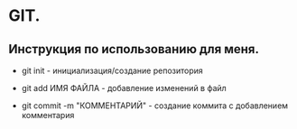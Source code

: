 # GIT. 

## Инструкция по использованию для меня.

* git init - инициализация/создание репозитория

* git add ИМЯ ФАЙЛА - добавление изменений в файл

* git commit -m "КОММЕНТАРИЙ" - создание коммита с добавлением комментария

